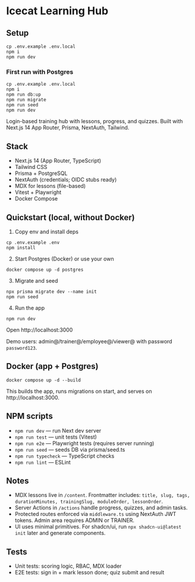 # Icecat Learning Hub

## Setup

```
cp .env.example .env.local
npm i
npm run dev
```

### First run with Postgres

```
cp .env.example .env.local
npm i
npm run db:up
npm run migrate
npm run seed
npm run dev
```

Login-based training hub with lessons, progress, and quizzes. Built with Next.js 14 App Router, Prisma, NextAuth, Tailwind.

## Stack
- Next.js 14 (App Router, TypeScript)
- Tailwind CSS
- Prisma + PostgreSQL
- NextAuth (credentials; OIDC stubs ready)
- MDX for lessons (file-based)
- Vitest + Playwright
- Docker Compose

## Quickstart (local, without Docker)

1) Copy env and install deps

```
cp .env.example .env
npm install
```

2) Start Postgres (Docker) or use your own

```
docker compose up -d postgres
```

3) Migrate and seed

```
npx prisma migrate dev --name init
npm run seed
```

4) Run the app

```
npm run dev
```

Open http://localhost:3000

Demo users: admin@/trainer@/employee@/viewer@ with password `password123`.

## Docker (app + Postgres)

```
docker compose up -d --build
```

This builds the app, runs migrations on start, and serves on http://localhost:3000.

## NPM scripts
- `npm run dev` — run Next dev server
- `npm run test` — unit tests (Vitest)
- `npm run e2e` — Playwright tests (requires server running)
- `npm run seed` — seeds DB via prisma/seed.ts
- `npm run typecheck` — TypeScript checks
- `npm run lint` — ESLint

## Notes
- MDX lessons live in `/content`. Frontmatter includes: `title, slug, tags, durationMinutes, trainingSlug, moduleOrder, lessonOrder`.
- Server Actions in `/actions` handle progress, quizzes, and admin tasks.
- Protected routes enforced via `middleware.ts` using NextAuth JWT tokens. Admin area requires ADMIN or TRAINER.
- UI uses minimal primitives. For shadcn/ui, run `npx shadcn-ui@latest init` later and generate components.

## Tests
- Unit tests: scoring logic, RBAC, MDX loader
- E2E tests: sign in + mark lesson done; quiz submit and result
